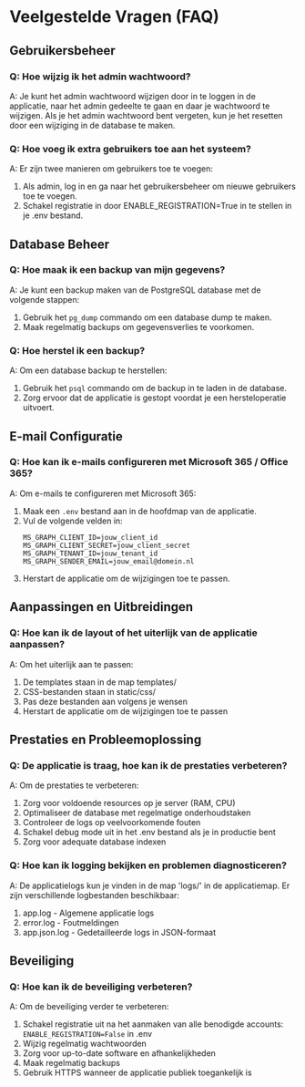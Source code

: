 # Veelgestelde Vragen (FAQ)

## Gebruikersbeheer

### Q: Hoe wijzig ik het admin wachtwoord?
A: Je kunt het admin wachtwoord wijzigen door in te loggen in de applicatie, naar het admin gedeelte te gaan en daar je wachtwoord te wijzigen. Als je het admin wachtwoord bent vergeten, kun je het resetten door een wijziging in de database te maken.

### Q: Hoe voeg ik extra gebruikers toe aan het systeem?
A: Er zijn twee manieren om gebruikers toe te voegen:
1. Als admin, log in en ga naar het gebruikersbeheer om nieuwe gebruikers toe te voegen.
2. Schakel registratie in door ENABLE_REGISTRATION=True in te stellen in je .env bestand.

## Database Beheer

### Q: Hoe maak ik een backup van mijn gegevens?
A: Je kunt een backup maken van de PostgreSQL database met de volgende stappen:
1. Gebruik het `pg_dump` commando om een database dump te maken.
2. Maak regelmatig backups om gegevensverlies te voorkomen.

### Q: Hoe herstel ik een backup?
A: Om een database backup te herstellen:
1. Gebruik het `psql` commando om de backup in te laden in de database.
2. Zorg ervoor dat de applicatie is gestopt voordat je een hersteloperatie uitvoert.

## E-mail Configuratie

### Q: Hoe kan ik e-mails configureren met Microsoft 365 / Office 365?
A: Om e-mails te configureren met Microsoft 365:
1. Maak een `.env` bestand aan in de hoofdmap van de applicatie.
2. Vul de volgende velden in:
   ```
   MS_GRAPH_CLIENT_ID=jouw_client_id
   MS_GRAPH_CLIENT_SECRET=jouw_client_secret
   MS_GRAPH_TENANT_ID=jouw_tenant_id
   MS_GRAPH_SENDER_EMAIL=jouw_email@domein.nl
   ```
3. Herstart de applicatie om de wijzigingen toe te passen.

## Aanpassingen en Uitbreidingen

### Q: Hoe kan ik de layout of het uiterlijk van de applicatie aanpassen?
A: Om het uiterlijk aan te passen:
1. De templates staan in de map templates/
2. CSS-bestanden staan in static/css/
3. Pas deze bestanden aan volgens je wensen
4. Herstart de applicatie om de wijzigingen toe te passen

## Prestaties en Probleemoplossing

### Q: De applicatie is traag, hoe kan ik de prestaties verbeteren?
A: Om de prestaties te verbeteren:
1. Zorg voor voldoende resources op je server (RAM, CPU)
2. Optimaliseer de database met regelmatige onderhoudstaken
3. Controleer de logs op veelvoorkomende fouten
4. Schakel debug mode uit in het .env bestand als je in productie bent
5. Zorg voor adequate database indexen

### Q: Hoe kan ik logging bekijken en problemen diagnosticeren?
A: De applicatielogs kun je vinden in de map 'logs/' in de applicatiemap. Er zijn verschillende logbestanden beschikbaar:
1. app.log - Algemene applicatie logs
2. error.log - Foutmeldingen
3. app.json.log - Gedetailleerde logs in JSON-formaat

## Beveiliging

### Q: Hoe kan ik de beveiliging verbeteren?
A: Om de beveiliging verder te verbeteren:
1. Schakel registratie uit na het aanmaken van alle benodigde accounts: `ENABLE_REGISTRATION=False` in .env
2. Wijzig regelmatig wachtwoorden
3. Zorg voor up-to-date software en afhankelijkheden
4. Maak regelmatig backups
5. Gebruik HTTPS wanneer de applicatie publiek toegankelijk is